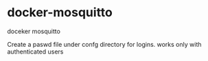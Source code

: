 # docker-mosquitto
doceker mosquitto

Create a paswd file under confg directory for logins. works only with authenticated users
